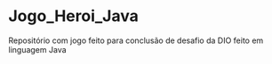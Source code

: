 # Jogo_Heroi_Java
Repositório com jogo feito para conclusão de desafio da DIO feito em linguagem Java
